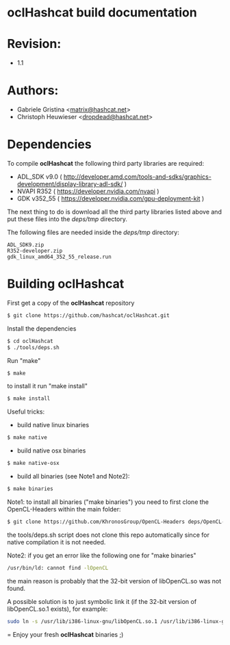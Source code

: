 oclHashcat build documentation
=
# Revision:
* 1.1

# Authors:
* Gabriele Gristina <<matrix@hashcat.net>>
* Christoph Heuwieser <<dropdead@hashcat.net>>

# Dependencies

To compile **oclHashcat** the following third party libraries are required:

- ADL_SDK v9.0 ( http://developer.amd.com/tools-and-sdks/graphics-development/display-library-adl-sdk/ )
- NVAPI R352 ( https://developer.nvidia.com/nvapi )
- GDK v352_55 ( https://developer.nvidia.com/gpu-deployment-kit )

The next thing to do is download all the third party libraries listed above and put these files into the *deps/tmp* directory.

The following files are needed inside the *deps/tmp* directory:
    
    ADL_SDK9.zip
    R352-developer.zip
    gdk_linux_amd64_352_55_release.run
    
# Building oclHashcat
First get a copy of the **oclHashcat** repository

```sh
$ git clone https://github.com/hashcat/oclHashcat.git
```
Install the dependencies

```sh
$ cd oclHashcat
$ ./tools/deps.sh
```

Run "make"

```sh
$ make
```

to install it run "make install"

```sh
$ make install
```

Useful tricks:
- build native linux binaries
```sh
$ make native
```

- build native osx binaries
```sh
$ make native-osx
```

- build all binaries (see Note1 and Note2):
```sh
$ make binaries
```

Note1: to install all binaries ("make binaries") you need to first clone the OpenCL-Headers within the main folder:

```sh
$ git clone https://github.com/KhronosGroup/OpenCL-Headers deps/OpenCL-Headers/CL
```

the tools/deps.sh script does not clone this repo automatically since for native compilation it is not needed.

Note2: if you get an error like the following one for "make binaries"

```sh
/usr/bin/ld: cannot find -lOpenCL
```

the main reason is probably that the 32-bit version of libOpenCL.so was not found.

A possible solution is to just symbolic link it (if the 32-bit version of libOpenCL.so.1 exists), for example:

```sh
sudo ln -s /usr/lib/i386-linux-gnu/libOpenCL.so.1 /usr/lib/i386-linux-gnu/libOpenCL.so
```

=
Enjoy your fresh **oclHashcat** binaries ;)

